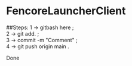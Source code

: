# FencoreLauncherClient

##Steps:
1 → gitbash here ;<br>
2 → git add. ;<br>
3 → commit -m "Comment" ;<br>
4 → git push origin main .

Done